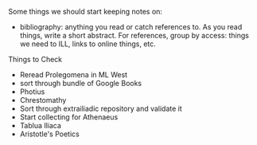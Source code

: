Some things we should start keeping notes on:

- bibliography:  anything you read or catch references to.  As you read
things, write a short abstract.  For references, group by access:  things
we need to ILL, links to online things, etc.


Things to Check
- Reread Prolegomena in ML West
- sort through bundle of Google Books
- Photius
- Chrestomathy
- Sort through extrailiadic repository and validate it
- Start collecting for Athenaeus
- Tablua Iliaca
- Aristotle's Poetics
